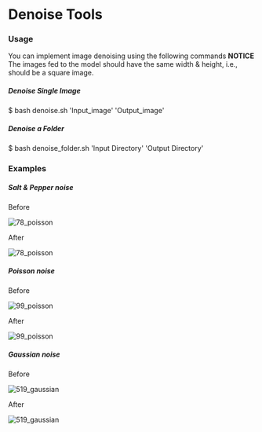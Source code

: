 # Denoise Tools

### Usage

You can implement image denoising using the following commands
**NOTICE** The images fed to the model should have the same width & height, i.e., should be a square image.

##### Denoise Single Image

$ bash denoise.sh 'Input_image' 'Output_image'

##### Denoise a Folder

$ bash denoise_folder.sh 'Input Directory' 'Output Directory'

### Examples

##### Salt & Pepper noise

Before

<img src="/Users/LungHuiWu/Dropbox/Mac/Desktop/DIP/Final/blurred_sharp/noise/78_sp.png" alt="78_poisson" style="zoom:100%;" />

After

<img src="/Users/LungHuiWu/Dropbox/Mac/Desktop/DIP/Final/blurred_sharp/denoise/78_sp_denoise.png" alt="78_poisson" style="zoom:100%;" />

##### Poisson noise

Before

![99_poisson](file:///Users/LungHuiWu/Dropbox/Mac/Desktop/DIP/Final/blurred_sharp/noise/99_poisson.png?lastModify=1641396166)

After

![99_poisson](file:///Users/LungHuiWu/Dropbox/Mac/Desktop/DIP/Final/blurred_sharp/denoise/99_poisson_denoise.png?lastModify=1641396166)

##### Gaussian noise

Before

![519_gaussian](file:///Users/LungHuiWu/Dropbox/Mac/Desktop/DIP/Final/blurred_sharp/noise/519_gaussian.png?lastModify=1641396166)

After

![519_gaussian](file:///Users/LungHuiWu/Dropbox/Mac/Desktop/DIP/Final/blurred_sharp/denoise/519_gaussian_denoise.png?lastModify=1641396166)



